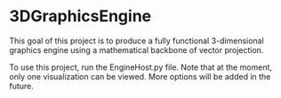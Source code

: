 # 3DGraphicsEngine
This goal of this project is to produce a fully functional 3-dimensional graphics engine using a mathematical backbone of vector projection.

To use this project, run the EngineHost.py file. Note that at the moment, only one visualization can be viewed. More options will be added in the future.
